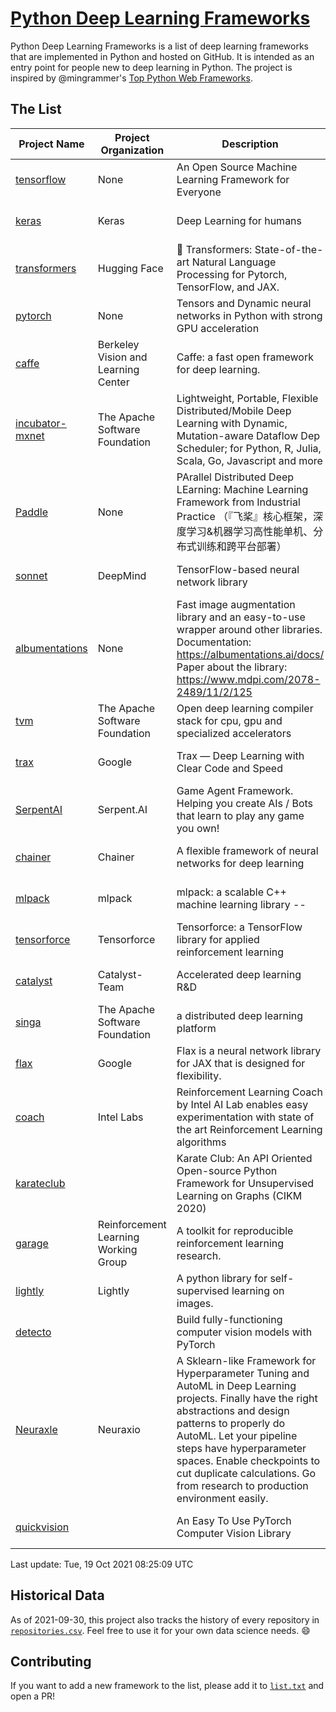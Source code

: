 # [Python Deep Learning Frameworks](https://www.github.com/shimst3r/python-deep-learning-frameworks)

Python Deep Learning Frameworks is a list of deep learning frameworks that are implemented in Python and hosted on GitHub. It is intended as an entry point for people new to deep learning in Python. The project is inspired by @mingrammer's [Top Python Web Frameworks](https://github.com/mingrammer/python-web-framework-stars).

## The List

| Project Name | Project Organization | Description | Stars | Forks | Open Issues | Last Commit |
| ------------ | -------------------- | ----------- | ----: | ----: | ----------: | ----------- |
| [tensorflow](https://tensorflow.org) | None | An Open Source Machine Learning Framework for Everyone | 159960 | 85658 | 3146 | 0 day(s) ago |
| [keras](http://keras.io/) | Keras | Deep Learning for humans | 52882 | 18846 | 305 | 0 day(s) ago |
| [transformers](https://huggingface.co/transformers) | Hugging Face | 🤗 Transformers: State-of-the-art Natural Language Processing for Pytorch, TensorFlow, and JAX. | 52666 | 12513 | 427 | 0 day(s) ago |
| [pytorch](https://pytorch.org) | None | Tensors and Dynamic neural networks in Python with strong GPU acceleration | 51497 | 14089 | 10102 | 0 day(s) ago |
| [caffe](http://caffe.berkeleyvision.org/) | Berkeley Vision and Learning Center | Caffe: a fast open framework for deep learning. | 32004 | 18893 | 1173 | 0 day(s) ago |
| [incubator-mxnet](https://mxnet.apache.org) | The Apache Software Foundation | Lightweight, Portable, Flexible Distributed/Mobile Deep Learning with Dynamic, Mutation-aware Dataflow Dep Scheduler; for Python, R, Julia, Scala, Go, Javascript and more | 19694 | 6874 | 1948 | 0 day(s) ago |
| [Paddle](http://www.paddlepaddle.org/) | None | PArallel Distributed Deep LEarning: Machine Learning Framework from Industrial Practice （『飞桨』核心框架，深度学习&机器学习高性能单机、分布式训练和跨平台部署） | 16721 | 4066 | 2839 | 0 day(s) ago |
| [sonnet](https://sonnet.dev/) | DeepMind | TensorFlow-based neural network library | 9034 | 1295 | 22 | 0 day(s) ago |
| [albumentations](https://albumentations.ai) | None | Fast image augmentation library and an easy-to-use wrapper around other libraries. Documentation:  https://albumentations.ai/docs/ Paper about the library: https://www.mdpi.com/2078-2489/11/2/125 | 8956 | 1144 | 233 | 0 day(s) ago |
| [tvm](https://tvm.apache.org/) | The Apache Software Foundation | Open deep learning compiler stack for cpu, gpu and specialized accelerators | 7249 | 2222 | 334 | 0 day(s) ago |
| [trax](https://github.com/google/trax) | Google | Trax — Deep Learning with Clear Code and Speed | 6514 | 655 | 83 | 0 day(s) ago |
| [SerpentAI](http://serpent.ai) | Serpent.AI | Game Agent Framework. Helping you create AIs / Bots that learn to play any game you own! | 6060 | 712 | 2 | 2 day(s) ago |
| [chainer](https://chainer.org) | Chainer | A flexible framework of neural networks for deep learning | 5620 | 1376 | 11 | 0 day(s) ago |
| [mlpack](https://www.mlpack.org/) | mlpack | mlpack: a scalable C++ machine learning library --  | 3832 | 1382 | 91 | 0 day(s) ago |
| [tensorforce](https://github.com/tensorforce/tensorforce) | Tensorforce | Tensorforce: a TensorFlow library for applied reinforcement learning | 3036 | 514 | 12 | 1 day(s) ago |
| [catalyst](https://catalyst-team.com) | Catalyst-Team | Accelerated deep learning R&D | 2736 | 342 | 10 | 0 day(s) ago |
| [singa](https://github.com/apache/singa) | The Apache Software Foundation | a distributed deep learning platform | 2366 | 704 | 37 | 1 day(s) ago |
| [flax](https://github.com/google/flax) | Google | Flax is a neural network library for JAX that is designed for flexibility. | 2202 | 265 | 166 | 1 day(s) ago |
| [coach](https://intellabs.github.io/coach/) | Intel Labs | Reinforcement Learning Coach by Intel AI Lab enables easy experimentation with state of the art Reinforcement Learning algorithms | 2060 | 412 | 87 | 0 day(s) ago |
| [karateclub](https://karateclub.readthedocs.io) |  | Karate Club: An API Oriented Open-source Python Framework for Unsupervised Learning on Graphs (CIKM 2020) | 1417 | 169 | 0 | 5 day(s) ago |
| [garage](https://github.com/rlworkgroup/garage) | Reinforcement Learning Working Group | A toolkit for reproducible reinforcement learning research. | 1315 | 240 | 217 | 0 day(s) ago |
| [lightly](https://github.com/lightly-ai/lightly) | Lightly | A python library for self-supervised learning on images. | 1259 | 77 | 51 | 0 day(s) ago |
| [detecto](https://detecto.readthedocs.io/) |  | Build fully-functioning computer vision models with PyTorch | 511 | 84 | 26 | 1 day(s) ago |
| [Neuraxle](https://www.neuraxle.org/) | Neuraxio | A Sklearn-like Framework for Hyperparameter Tuning and AutoML in Deep Learning projects. Finally have the right abstractions and design patterns to properly do AutoML. Let your pipeline steps have hyperparameter spaces. Enable checkpoints to cut duplicate calculations. Go from research to production environment easily. | 463 | 51 | 142 | 0 day(s) ago |
| [quickvision](https://github.com/oke-aditya/quickvision) |  | An Easy To Use PyTorch Computer Vision Library | 47 | 3 | 19 | 15 day(s) ago |

Last update: Tue, 19 Oct 2021 08:25:09 UTC

## Historical Data

As of 2021-09-30, this project also tracks the history of every repository in [`repositories.csv`](./repositories.csv). Feel free to use it for your own data science needs. :smile:

## Contributing

If you want to add a new framework to the list, please add it to [`list.txt`](./python-deep-learning-frameworks/list.txt) and open a PR!